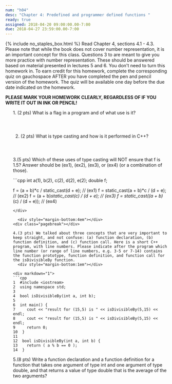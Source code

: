 ```yaml
---
num: "h04"
desc: "Chapter 4: Predefined and programmer defined functions "
ready: true
assigned: 2018-04-20 09:00:00.00-7:00
due: 2018-04-27 23:59:00.00-7:00
---
```


{% include no_staples_box.html %}
Read Chapter 4, sections 4.1 - 4.3.
Please note that while the book does not cover number representation, it is an important concept for this class. Questions 3 to  are meant to give you more practice with number representation. These should be answered based on material presented in lectures 5 and 6. You don't need to turn this homework in. To earn credit for this homework, complete the corresponding quiz on gauchospace AFTER you have completed the pen and pencil version of the homework. The quiz will be available one day before the due date indicated on the homework.

<b>PLEASE MARK YOUR HOMEWORK CLEARLY, REGARDLESS OF IF YOU WRITE IT OUT IN INK OR PENCIL!</b>

<ol markdown="1">
1.  (2 pts) What is a flag in a program and of what use is it?
  <div style="margin-bottom:4em"></div>

2.  (2 pts) What is type casting and how is it performed in C++?
  <div style="margin-bottom:4em"></div>

3.(5 pts) Which of these uses of type casting will NOT ensure that f is 1.5? Answer should be (ex1), (ex2), (ex3), or (ex4) (or a combination of those).

<div markdown="1">
```cpp
int a(1), b(2), c(2), d(2), e(2);
double f;

f = (a + b)*c / static_cast<double>(d + e); // (ex1)
f = static_cast<double>(a + b)*c / (d + e); // (ex2)
f = (a + b)*static_cast<double>(c) / (d + e); // (ex3)
f = static_cast<double>((a + b)*(c) / (d + e)); // (ex4)
```
</div>

  <div style="margin-bottom:4em"></div>
<div class="pagebreak"></div>

4.(3 pts) We talked about three concepts that are very important to keep straight, and not confuse: (a) function declaration, (b) function definition, and (c) function call. Here is a short C++ program, with line numbers. Please indicate after the program which line number (or range of line numbers, e.g. 3-5 or 7-14) contains the function prototype, function definition, and function call for the isDivisibleBy function.
  <div style="margin-bottom:1em"></div>

<div markdown="1">
```cpp
1  #include <iostream>
2  using namespace std;
3
4  bool isDivisibleBy(int a, int b);
5
6  int main() {
7     cout << "result for (15,5) is " << isDivisibleBy(5,15) << endl;
8     cout << "result for (15,5) is " << isDivisibleBy(5,15) << endl;
9     return 0;
10  }
11
12  bool isDivisibleBy(int a, int b) {
13    return ( a % b == 0 );
14  }
```
</div>



5.(8 pts) Write a function declaration and a function definition for a function that takes one argument of type int and one argument of type double, and that returns a value of type double that is the average of the two arguments?
  <div style="margin-bottom:20em"></div>


</ol>
